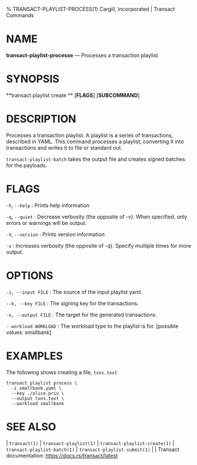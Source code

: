 % TRANSACT-PLAYLIST-PROCESS(1) Cargill, Incorporated | Transact Commands
<!--
  Copyright 2018-2021 Cargill Incorporated
  Licensed under Creative Commons Attribution 4.0 International License
  https://creativecommons.org/licenses/by/4.0/
-->

NAME
====

**transact-playlist-processe** — Processes a transaction playlist

SYNOPSIS
========
**transact playlist create ** \[**FLAGS**\] \[**SUBCOMMAND**\]

DESCRIPTION
===========
Processes a transaction playlist. A playlist is a series of transactions,
described in YAML.  This command processes a playlist, converting it into
transactions and writes it to file or standard out.

`transact-playlist-batch` takes the output file and creates signed batches
for the payloads.

FLAGS
=====
`-h`, `--help`
: Prints help information

`-q`, `--quiet`
: Decrease verbosity (the opposite of -v). When specified, only errors or
  warnings will be output.

`-V`, `--version`
: Prints version information

`-v`
: Increases verbosity (the opposite of -q). Specify multiple times for more
  output.

OPTIONS
=======
`-i, --input FILE`
: The source of the input playlist yaml.

`--k, --key FILE`
: The signing key for the transactions.

`-o, --output FILE`
: The target for the generated transactions.

`--workload WORKLOAD`
: The workload type to the playlist is for. [possible values: smallbank]


EXAMPLES
========
The following shows creating a file, `txns.text`

```
transact playlist process \
  -i smallbank.yaml \
  --key ./alice.priv \
  --output txns.text \
  --workload smallbank
```


SEE ALSO
========
| `transact(1)`
| `transact-playlist(1)`
| `transact-playlist-create(1)`
| `transact-playlist-batch(1)`
| `transact-playlist-submit(1)`
|
| Transact documentation: https://docs.rs/transact/latest
